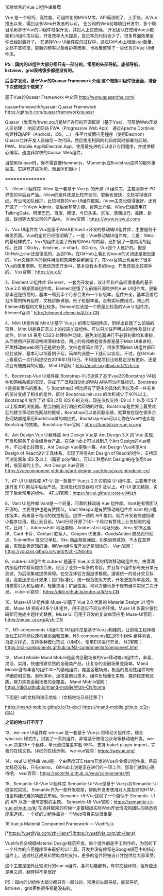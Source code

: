 16款优秀的Vue UI组件库推荐

Vue 是一个轻巧、高性能、可组件化的MVVM库，API简洁明了，上手快。从Vue推出以来，得到众多Web开发者的认可。
在公司的Web前端项目开发中，多个项目采用基于Vue的UI组件框架开发，并投入正式使用。
开发团队在使用Vue.js框架和UI组件库以后，开发效率大大提高，自己写的代码也少了，很多界面效果组件已经封装好了。
在选择Vue UI组件库的过程中，通过GitHub上根据star数量、文档丰富程度、更新的频率以及维护等因素，也收集整理了一些优秀的Vue UI组件库。

**PS：国内的UI组件大部分都只有一部分的，常用的头部导航，底部导航，listview，grid表格很多都是没有的。**

**后面才发现，基于Vue的Quasar Framework 介绍 这个框架UI组件很全面，准备下次使用这个框架了**

基于Vue的Quasar Framework 中文网
http://www.quasarchs.com/

quasarframework/quasar: Quasar Framework
https://github.com/quasarframework/quasar

Quasar（发音为/kweɪ.zɑɹ/)是MIT许可的开源框架（基于Vue），可帮助Web开发人员创建：
响应式网站
PWA（Progressive Web App）
通过Apache Cordova构建移动APP（Android，iOS，…）
多平台桌面应用程序（使用Electron）
Quasar允许开发人员编写一次代码，然后使用相同的代码库同时部署为网站、PWA、Mobile App和Electron App。使用最先进的CLI设计应用程序，并提供精心编写，速度非常快的Quasar Web组件。

当使用Quasar时，你不需要像Hammerjs，Momentjs或Bootstrap这样的额外重型库。它拥有这些功能，而且体积很小！

**==============**

1、 iView UI组件库
iView 是一套基于 Vue.js 的开源 UI 组件库，主要服务于 PC 界面的中后台产品。iView的组件还是比较齐全的，更新也很快，文档写得很详细。有公司团队维护，比较可靠的Vue UI组件框架。iView生态也做得很好，还有开源了一个iView Admin，做后台非常方便。官网上介绍，iView已经应用在TalkingData、阿里巴巴、百度、腾讯、今日头条、京东、滴滴出行、美团、新浪、联想等大型公司的产品中。
iView官网：https://www.iviewui.com/

2、Vux UI组件库
Vux是基于WeUI和Vue2.x开发的移动端UI组件库，主要服务于微信页面。Vux的定位已经很明确了，一是：Vue移动端UI组件库，二是：WeUI的基础样式库。Vux的组件涵盖了所有的WeUI的内容，还扩展了一些常用的组件。比如：Sticky、timeline、v-chart、XCircle。Vux是个人维护的。但是GitHub上star还是很高的，达到13k。在GitHub上看到对issue的关闭还是很迅速的。Vux文档基本的组件用法和效果都讲解到位了。在vux官网上也展示了很多Vux的使用案例。在微信页面开发中，基本没有太多的bug，开发还是比较顺手的。
Vux官网：https://vux.li/

3、Element UI组件库
Element，一套为开发者、设计师和产品经理准备的基于 Vue 2.0 的桌面端组件库。Element是饿了么前端开源维护的Vue UI组件库，更新频率还是很高的，基本一周到半个月都会发布一个新版本。组件齐全，基本涵盖后台所需的所有组件，文档讲解详细，例子也很丰富。没有实际使用过，网上的Element教程和文章比较多。Element应该是一个质量比较高的Vue UI组件库。
Element官网：http://element.eleme.io/#/zh-CN

4、Mint UI组件库
Mint UI基于 Vue.js 的移动端组件库，同样出自饿了么前端的项目。Mint UI是真正意义上的按需加载组件。可以只加载声明过的组件及其样式文件。Mint UI 采用 CSS3 处理各种动效，避免浏览器进行不必要的重绘和重排，从而使用户获得流畅顺滑的体验。网上的视频教程很多都是基于Mint UI来讲的，开发移动端web项目还是很方便，文档也很简介明了。很多页面Mint UI组件都已经封装好，基本可以照着例子写，简单的调整一下就可以实现。不过，在GitHub上看最后一次代码提交在2018年1月16日。不知道是项目比较稳定没有更新，还是项目有被废弃的可能。
Mint UI官网：http://mint-ui.github.io/#!/zh-cn

5、Bootstrap-Vue UI组件库
Bootstrap-VUE提供了基于vue2的Bootstrap V4组件和网格系统的实现，完成了广泛和自动化的WAI ARA可访问性标记。Bootstrap 4是最新发布的版本，与 Bootstrap3 相比拥有了更多的具体的类以及把一些有关的部分变成了相关的组件。同时 Bootstrap.min.css 的体积减少了40%以上。Bootstrap4 放弃了对 IE8 以及 iOS 6 的支持，现在仅仅支持 IE9 以上 以及 iOS 7 以上版本的浏览器。想当初刚流行响应式网站的时候，Bootstrap是世界上最受欢迎的建立移动优先网站的框架，Bootstrap可以说风靡全球。就算放在现在很多企业网站都是采用Bootstrap做的响应式。Bootstrap-Vue可以让你在Vue中也实现Bootstrap的效果。
Bootstrap-Vue官网：https://bootstrap-vue.js.org/

6、Ant Design Vue UI组件库
Ant Design Vue是 Ant Design 3.X 的 Vue 实现，开发和服务于企业级后台产品。在GitHub上可以找到几个Ant Design的Vue组件。不过相比较而言，Ant Design Vue更胜一筹。Ant Design Vue共享Ant Design of React设计工具体系，实现了所有Ant Design of React的组件，支持现代浏览器和 IE9 及以上（需要 polyfills）。可以让熟悉Ant Design的在使用Vue时，很容易的上手。
Ant Design Vue官网：https://vuecomponent.github.io/ant-design-vue/docs/vue/introduce-cn/

7、AT-UI UI组件库
AT-UI 是一款基于 Vue.js 2.0 的前端 UI 组件库，主要用于快速开发 PC 网站中后台产品，支持现代浏览器和 IE9 及以上。AT-UI 更加精简，实现了后台常用的组件。
AT_UI官网：https://at-ui.github.io/at-ui/#/zh

8、Vant UI组件库
Vant是一个轻量、可靠的移动端 Vue 组件库。Vant是有赞团队开源的，主要维护也是有赞团队。Vant Weapp 是有赞移动端组件库 Vant 的小程序版本，两者基于相同的视觉规范，提供一致的 API 接口，助力开发者快速搭建小程序应用。截止到目前，Vant已经开源了50+ 个经过有赞线上业务检验的组件。比如：、AddressEdit 地址编辑、AddressList 地址列表、Area 省市区选择、Card 卡片、Contact 联系人、Coupon 优惠券、GoodsAction 商品页行动点、SubmitBar 提交订单栏、Sku 商品规格弹层。如果做商城的，不太在意界面，实现业务逻辑的话，用Vant组件库开发还是很快的。
Vant官网：https://youzan.github.io/vant/#/zh-CN/intro

9、cube-ui UI组件库
cube-ui 是基于 Vue.js 实现的精致移动端组件库。由滴滴内部组件库精简提炼而来，经历了业务一年多的考验，并且每个组件都有充分单元测试，为后续集成提供保障。在交互体验方面追求极致。遵循统一的设计交互标准，高度还原设计效果；接口标准化，统一规范使用方式，开发更加简单高效。支持按需引入和后编译，轻量灵活；扩展性强，可以方便地基于现有组件实现二次开发。
cube-ui官网：https://didi.github.io/cube-ui/#/zh-CN

10、Muse-UI UI组件库
Muse-UI基于 Vue 2.0 优雅的 Material Design UI 组件库。Muse UI 拥有40多个UI 组件，用于适应不同业务环境。Muse UI 仅需少量代码即可完成主题样式替换。Muse UI 可用于开发的复杂单页应用
Muse-UI官网：https://muse-ui.org/#/zh-CN

11、N3-components UI组件库
N3组件库是基于Vue.js构建的，让前端工程师和全栈工程师能快速构建页面和应用。N3-components超过60个组件 组件列表、自定义样式、支持多种模化范式（UMD）、使用ES6进行开发。
N3官网：https://n3-components.github.io/N3-components/component.html

12、Mand Mobile
Mand Mobile是面向金融场景的Vue移动端UI组件库，丰富、灵活、实用，快速搭建优质的金融类产品，让复杂的金融场景变简单。Mand Mobile含有丰富的组件30+的基础组件，覆盖金融场景，极高的易用性组件均有详细说明文档、案例演示，汲取最前沿技术，组件化轻量化实现，兼顾稳定和品质，努力实现金融场景的全覆盖。
Mand Mobile官网：https://didi.github.io/mand-mobile/#/zh-CN/home

下面是1.x的文档和演示地址：（文档地址已经迁移了）

https://mand-mobile.github.io/1x-doc/
https://mand-mobile.github.io/2x-doc/

**之前的地址打不开了**

13、we-vue UI组件库
we-vue 是一套基于 Vue.js 的移动关组件库，结合 weui.css 样式库，封装了一系列组件，非常适于微信公众号等移动端开发。we-vue 包含35+ 个组件，单元测试覆盖率超 98%，支持 babel-plugin-import，完善的在线文档，详细的在线示例。
we-vue官网：https://wevue.org/

14、veui UI组件库
veui是一个由百度EFE team开发的Vue企业级UI组件库。目前文档还没有，只有demo。
GitHub上说是正在进行的一项工作。那我们就耐心等待吧。
veui官网：https://ecomfe.github.io/veui/components/#/

15、Semantic-UI-Vue UI组件库
Semantic-UI-Vue是基于 Vue.js对Semantic-UI 框架的实现。
Semantic作为一款开发框架，帮助开发者使用对人类友好的HTML语言构建优雅的响应式布局。Semantic-UI-Vue提供了一个类似于 Semantic-UI 的 API 以及一组可定制的主题。
Semantic-UI-Vue官网：https://semantic-ui-vue.github.io/#/
在选择框架的时候一定要根据实际Web开发情况和团队的熟悉程度来选择。一个好的UI组件库对一个Web项目来说很重要

16.Vue.js Material Component Framework — Vuetify.js

[*https://vuetifyjs.com/zh-Hans*](https://vuetifyjs.com/zh-Hans)

Vuetify完全根据Material Design规范开发。每个组件都是手工制作的，为您的下一个伟大的应用程序带来最好的UI工具。开发并没有停留在Google规范中的核心组件上。通过社区成员和赞助商的支持，更多的组件将被设计并提供给大家享受。

这个主要是国外比较流行的vue ui组件，各种功能都有，有中文翻译的，但有些还是英文的，翻译得不是很好

PS：国内的UI组件大部分都只有一部分的，常用的头部导航，底部导航，listview，grid表格很多都是没有的。